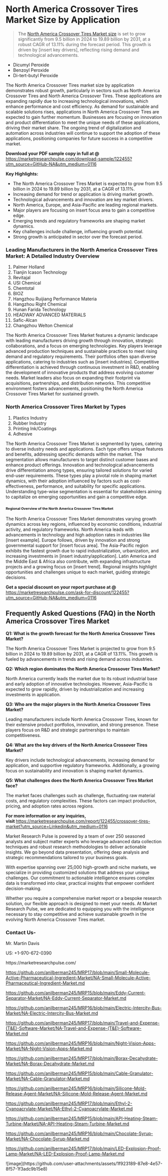 <h1>North America Crossover Tires Market&nbsp;Size by Application</h1><blockquote><p>The <a href="https://marketresearchpulse.com/download-sample/122455?utm_source=GitHub-NA&amp;utm_medium=0116">North America Crossover Tires Market size</a> is set to grow significantly from 9.5 billion in 2024 to 19.89 billion by 2031, at a robust CAGR of 13.11% during the forecast period. This growth is driven by [insert key drivers], reflecting rising demand and technological advancements.</p></blockquote><ul><li>Dicumyl Peroxide<li> Benzoyl Peroxide<li> Di-tert-butyl Peroxide</li></ul><p>The North America Crossover Tires market size by application demonstrates robust growth, particularly in sectors such as North America Crossover Tires and North America Crossover Tires. These applications are expanding rapidly due to increasing technological innovations, which enhance performance and cost efficiency. As demand for sustainable and scalable solutions rises, applications in North America Crossover Tires are expected to gain further momentum. Businesses are focusing on innovation and product differentiation to meet the unique needs of these applications, driving their market share. The ongoing trend of digitalization and automation across industries will continue to support the adoption of these applications, positioning companies for future success in a competitive market.</p><p><strong>Download your PDF sample copy in full at @ </strong><a href="https://marketresearchpulse.com/download-sample/122455?utm_source=GitHub-NA&amp;utm_medium=0116">https://marketresearchpulse.com/download-sample/122455?utm_source=GitHub-NA&amp;utm_medium=0116</a></p><p><strong>Key Highlights: </strong></p><ul><li>The North America Crossover Tires Market is expected to grow from 9.5 billion in 2024 to 19.89 billion by 2031, at a CAGR of 13.11%.</li><li>Increasing demand for trend or application is driving market growth.</li><li>Technological advancements and innovation are key market drivers.</li><li>North America, Europe, and Asia-Pacific are leading regional markets.</li><li>Major players are focusing on insert focus area to gain a competitive edge.</li><li>Emerging trends and regulatory frameworks are shaping market dynamics.</li><li>Key challenges include challenge, influencing growth potential.</li><li>Strong growth is anticipated in sector over the forecast period.</li></ul><h3>Leading Manufacturers in the North America Crossover Tires Market: A Detailed Industry Overview</h3><ol><li>Palmer Holland</li><li>Tianjin Icason Technology</li><li>Revitajal</li><li>USI Chemical</li><li>Chemtotal</li><li>BIOZ</li><li>Hangzhou Ruijiang Performance Materia</li><li>Hangzhou Right Chemical</li><li>Hunan Farida Technology</li><li>HEADWAY ADVANCED MATERIALS</li><li>Safic-Alcan</li><li>Changzhou Welton Chemical</li></ol><div class="flex max-w-full flex-col flex-grow"><div class="min-h-8 text-message flex w-full flex-col items-end gap-2 whitespace-normal break-words [.text-message+&amp;]:mt-5" dir="auto" data-message-author-role="assistant" data-message-id="fd8432e4-4910-450d-b182-61b7bfb0a01f" data-message-model-slug="gpt-4o"><div class="flex w-full flex-col gap-1 empty:hidden first:pt-[3px]"><div class="markdown prose w-full break-words dark:prose-invert light"><p>The North America Crossover Tires Market features a dynamic landscape with leading manufacturers driving growth through innovation, strategic collaborations, and a focus on emerging technologies. Key players leverage advanced production techniques and sustainable practices to meet rising demand and regulatory requirements. Their portfolios often span diverse applications, catering to industries such as [insert industries]. Competitive differentiation is achieved through continuous investment in R&amp;D, enabling the development of innovative products that address evolving customer needs. Market leaders also focus on expanding their footprint via acquisitions, partnerships, and distribution networks. This competitive environment fosters advancements, positioning the North America Crossover Tires Market for sustained growth.</p></div></div></div></div><h3>North America Crossover Tires Market by Types</h3><ol><li>Plastics Industry<li> Rubber Industry<li> Printing Ink/Coatings<li> Adhesive</li></ol><div class="flex max-w-full flex-col flex-grow"><div class="min-h-8 text-message flex w-full flex-col items-end gap-2 whitespace-normal break-words [.text-message+&amp;]:mt-5" dir="auto" data-message-author-role="assistant" data-message-id="084470be-0bb7-4664-bddf-5156b4f41249" data-message-model-slug="gpt-4o-mini"><div class="flex w-full flex-col gap-1 empty:hidden first:pt-[3px]"><div class="markdown prose w-full break-words dark:prose-invert light"><p>The North America Crossover Tires Market is segmented by types, catering to diverse industry needs and applications. Each type offers unique features and benefits, addressing specific demands within the market. The segmentation allows manufacturers to target distinct customer bases and enhance product offerings. Innovation and technological advancements drive differentiation among types, ensuring tailored solutions for varied end-user requirements. These types play a pivotal role in shaping market dynamics, with their adoption influenced by factors such as cost-effectiveness, performance, and suitability for specific applications. Understanding type-wise segmentation is essential for stakeholders aiming to capitalize on emerging opportunities and gain a competitive edge.</p></div></div></div></div><h3><span style="font-size: 11px;">Regional Overview of the North America Crossover Tires Market</span></h3><div class="flex max-w-full flex-col flex-grow"><div class="min-h-8 text-message flex w-full flex-col items-end gap-2 whitespace-normal break-words [.text-message+&amp;]:mt-5" dir="auto" data-message-author-role="assistant" data-message-id="e9038762-ce64-4e30-91c9-9bd413514231" data-message-model-slug="gpt-4o-mini"><div class="flex w-full flex-col gap-1 empty:hidden first:pt-[3px]"><div class="markdown prose w-full break-words dark:prose-invert light"><p>The North America Crossover Tires Market demonstrates varying growth dynamics across key regions, influenced by economic conditions, industrial activity, and regulatory frameworks. North America leads with advancements in technology and high adoption rates in industries like [insert example]. Europe follows, driven by innovation and strong governmental support for [insert focus area]. The Asia-Pacific region exhibits the fastest growth due to rapid industrialization, urbanization, and increasing investments in [insert industry/application]. Latin America and the Middle East &amp; Africa also contribute, with expanding infrastructure projects and a growing focus on [insert trend]. Regional insights highlight opportunities and challenges unique to each market, guiding strategic decisions.</p></div></div></div></div><p><strong>Get a special discount on your report purchase at @ </strong><a href="https://marketresearchpulse.com/ask-for-discount/122455?utm_source=GitHub-NA&amp;utm_medium=0116">https://marketresearchpulse.com/ask-for-discount/122455?utm_source=GitHub-NA&amp;utm_medium=0116</a></p><h2>Frequently Asked Questions (FAQ) in the North America Crossover Tires Market</h2><p><strong>Q1: What is the growth forecast for the North America Crossover Tires Market?</strong></p><p>The North America Crossover Tires Market is projected to grow from 9.5 billion in 2024 to 19.89 billion by 2031, at a CAGR of 13.11%. This growth is fueled by advancements in trends and rising demand across industries.</p><p><strong>Q2: Which region dominates the North America Crossover Tires Market?</strong></p><p>North America currently leads the market due to its robust industrial base and early adoption of innovative technologies. However, Asia-Pacific is expected to grow rapidly, driven by industrialization and increasing investments in application.</p><p><strong>Q3: Who are the major players in the North America Crossover Tires Market?</strong></p><p>Leading manufacturers include North America Crossover Tires, known for their extensive product portfolios, innovation, and strong presence. These players focus on R&amp;D and strategic partnerships to maintain competitiveness.</p><p><strong>Q4: What are the key drivers of the North America Crossover Tires Market?</strong></p><p>Key drivers include technological advancements, increasing demand for application, and supportive regulatory frameworks. Additionally, a growing focus on sustainability and innovation is shaping market dynamics.</p><p><strong>Q5: What challenges does the North America Crossover Tires Market face?</strong></p><p>The market faces challenges such as challenge, fluctuating raw material costs, and regulatory complexities. These factors can impact production, pricing, and adoption rates across regions.</p><p><strong>For more information or any inquiries, visit&nbsp;</strong><a href="https://marketresearchpulse.com/report/122455/crossover-tires-market?utm_source=Linkedin&utm_medium=0116">https://marketresearchpulse.com/report/122455/crossover-tires-market?utm_source=Linkedin&utm_medium=0116</a></p><p>Market Research Pulse is powered by a team of over 250 seasoned analysts and subject matter experts who leverage advanced data collection techniques and robust research methodologies to deliver actionable insights. We go beyond data presentation, offering deep analysis and strategic recommendations tailored to your business goals.</p><p>With expertise spanning over 25,000 high-growth and niche markets, we specialize in providing customized solutions that address your unique challenges. Our commitment to actionable intelligence ensures complex data is transformed into clear, practical insights that empower confident decision-making.</p><p>Whether you require a comprehensive market report or a bespoke research solution, our flexible approach is designed to meet your needs. At Market Research Pulse, we are dedicated to equipping you with the intelligence necessary to stay competitive and achieve sustainable growth in the evolving North America Crossover Tires market.</p><h3><strong>Contact Us-</strong></h3><p>Mr. Martin Davis</p><p>US: +1-970-672-0390</p><p>https://marketresearchpulse.com/</p><p><a href="https://github.com/anilberman245/MRP17/blob/main/Small-Molecule-Active-Pharmaceutical-Ingredient-Market/NA-Small-Molecule-Active-Pharmaceutical-Ingredient-Market.md">https://github.com/anilberman245/MRP17/blob/main/Small-Molecule-Active-Pharmaceutical-Ingredient-Market/NA-Small-Molecule-Active-Pharmaceutical-Ingredient-Market.md</a></p><p><a href="https://github.com/anilberman245/MRP15/blob/main/Eddy-Current-Separator-Market/NA-Eddy-Current-Separator-Market.md">https://github.com/anilberman245/MRP15/blob/main/Eddy-Current-Separator-Market/NA-Eddy-Current-Separator-Market.md</a></p><p><a href="https://github.com/anilberman245/MRP16/blob/main/Electric-Intercity-Bus-Market/NA-Electric-Intercity-Bus-Market.md">https://github.com/anilberman245/MRP16/blob/main/Electric-Intercity-Bus-Market/NA-Electric-Intercity-Bus-Market.md</a></p><p><a href="https://github.com/anilberman245/MRP17/blob/main/Travel-and-Expense-(T&E)-Software-Market/NA-Travel-and-Expense-(T&E)-Software-Market.md">https://github.com/anilberman245/MRP17/blob/main/Travel-and-Expense-(T&E)-Software-Market/NA-Travel-and-Expense-(T&E)-Software-Market.md</a></p><p><a href="https://github.com/anilberman245/MRP16/blob/main/Night-Vision-Apps-Market/NA-Night-Vision-Apps-Market.md">https://github.com/anilberman245/MRP16/blob/main/Night-Vision-Apps-Market/NA-Night-Vision-Apps-Market.md</a></p><p><a href="https://github.com/anilberman245/MRP17/blob/main/Borax-Decahydrate-Market/NA-Borax-Decahydrate-Market.md">https://github.com/anilberman245/MRP17/blob/main/Borax-Decahydrate-Market/NA-Borax-Decahydrate-Market.md</a></p><p><a href="https://github.com/anilberman245/MRP15/blob/main/Cable-Granulator-Market/NA-Cable-Granulator-Market.md">https://github.com/anilberman245/MRP15/blob/main/Cable-Granulator-Market/NA-Cable-Granulator-Market.md</a></p><p><a href="https://github.com/anilberman245/MRP16/blob/main/Silicone-Mold-Release-Agent-Market/NA-Silicone-Mold-Release-Agent-Market.md">https://github.com/anilberman245/MRP16/blob/main/Silicone-Mold-Release-Agent-Market/NA-Silicone-Mold-Release-Agent-Market.md</a></p><p><a href="https://github.com/anilberman245/MRP17/blob/main/Ethyl-2-Cyanoacrylate-Market/NA-Ethyl-2-Cyanoacrylate-Market.md">https://github.com/anilberman245/MRP17/blob/main/Ethyl-2-Cyanoacrylate-Market/NA-Ethyl-2-Cyanoacrylate-Market.md</a></p><p><a href="https://github.com/anilberman245/MRP15/blob/main/API-Heating-Steam-Turbine-Market/NA-API-Heating-Steam-Turbine-Market.md">https://github.com/anilberman245/MRP15/blob/main/API-Heating-Steam-Turbine-Market/NA-API-Heating-Steam-Turbine-Market.md</a></p><p><a href="https://github.com/anilberman245/MRP16/blob/main/Chocolate-Syrup-Market/NA-Chocolate-Syrup-Market.md">https://github.com/anilberman245/MRP16/blob/main/Chocolate-Syrup-Market/NA-Chocolate-Syrup-Market.md</a></p><p><a href="https://github.com/anilberman245/MRP17/blob/main/LED-Explosion-Proof-Lamp-Market/NA-LED-Explosion-Proof-Lamp-Market.md">https://github.com/anilberman245/MRP17/blob/main/LED-Explosion-Proof-Lamp-Market/NA-LED-Explosion-Proof-Lamp-Market.md</a></p>
![image](https://github.com/user-attachments/assets/1f923189-87e8-4e57-8f57-1f3adc9b15e8)
